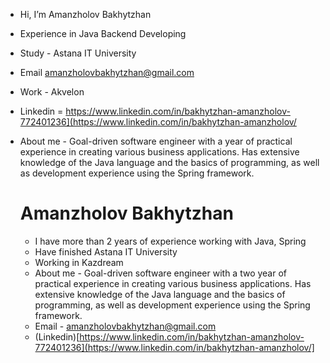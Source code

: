 - Hi, I’m Amanzholov Bakhytzhan
- Experience in Java Backend Developing
- Study - Astana IT University
- Email amanzholovbakhytzhan@gmail.com
- Work - Akvelon
- Linkedin = https://www.linkedin.com/in/bakhytzhan-amanzholov-772401236](https://www.linkedin.com/in/bakhytzhan-amanzholov/
- About me - Goal-driven software engineer with a year of practical experience in creating various business applications. Has extensive knowledge of the Java language and the basics of programming, as well as development experience using the Spring framework.

  # Amanzholov Bakhytzhan
  - I have more than 2 years of experience working with Java, Spring
  - Have finished Astana IT University
  - Working in Kazdream
  - About me - Goal-driven software engineer with a two year of practical experience in creating various business applications. Has extensive knowledge of the Java language and the basics of programming, as well as development experience using the Spring framework.
  - Email - amanzholovbakhytzhan@gmail.com
  - (Linkedin)[https://www.linkedin.com/in/bakhytzhan-amanzholov-772401236](https://www.linkedin.com/in/bakhytzhan-amanzholov/]
